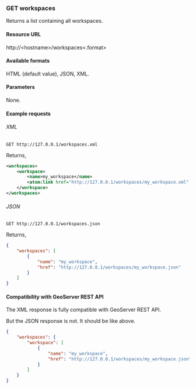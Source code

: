 ### GET workspaces

Returns a list containing all workspaces.

#### Resource URL

http://\<hostname\>/workspaces\<.format\>

#### Available formats

HTML (default value), JSON, XML.

#### Parameters

None.

#### Example requests

###### XML

`GET http://127.0.0.1/workspaces.xml`

Returns,

```xml
<workspaces>
    <workspace>
        <name>my_workspace</name>
        <atom:link href="http://127.0.0.1/workspaces/my_workspace.xml" rel="alternate" type="application/xml"/>
    </workspace>
</workspaces>
```

###### JSON

`GET http://127.0.0.1/workspaces.json`

Returns,

```json
{
    "workspaces": [
        {
            "name": "my_workspace",
            "href": "http://127.0.0.1/workspaces/my_workspace.json"
        }
    ]
}
```

#### Compatibility with GeoServer REST API

The XML response is fully compatible with GeoServer REST API.

But the JSON response is not. 
It should be like above.

```json
{
    "workspaces": {
        "workspace": [
            {
                "name": "my_workspace",
                "href": "http://127.0.0.1/workspaces/my_workspace.json"
            }
        ]
    }
}
```